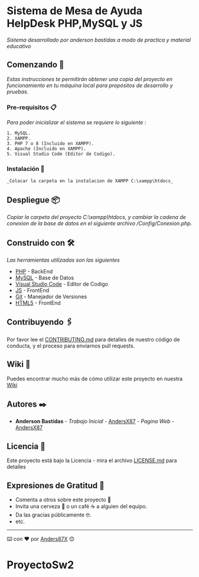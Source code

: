 # Sistema de Mesa de Ayuda HelpDesk PHP,MySQL y JS

_Sistema desarrollado por anderson bastidas a modo de practica y material educativo_

## Comenzando 🚀

_Estas instrucciones te permitirán obtener una copia del proyecto en funcionamiento en tu máquina local para propósitos de desarrollo y pruebas._

### Pre-requisitos 📋

_Para poder inicializar el sistema se requiere lo siguiente :_

```
1. MySQL.
2. XAMPP.
3. PHP 7 o 8 (Incluido en XAMPP).
4. Apache (Incluido en XAMPP).
5. Visual Studio Code (Editor de Codigo).
```

### Instalación 🔧
```
_Colocar la carpeta en la instalacion de XAMPP C:\xampp\htdocs_

```

## Despliegue 📦

_Copiar la carpeta del proyecto C:\xampp\htdocs, y cambiar la cadena de conexion de la base de datos en el siguiente archivo /Config/Conexion.php._

## Construido con 🛠️

_Las herramientas utilizadas son las siguientes_

* [PHP](http://www.php.net/) - BackEnd
* [MySQL](https://www.mysql.com/) - Base de Datos
* [Visual Studio Code](https://code.visualstudio.com/) - Editor de Codigo
* [JS](https://www.javascript.com/) - FrontEnd
* [Git](https://git-scm.com/) - Manejador de Versiones
* [HTML5](https://html5.org/) - FrontEnd

## Contribuyendo 🖇️

Por favor lee el [CONTRIBUTING.md](https://github.com/tu/proyecto/wiki) para detalles de nuestro código de conducta, y el proceso para enviarnos pull requests.

## Wiki 📖

Puedes encontrar mucho más de cómo utilizar este proyecto en nuestra [Wiki](https://github.com/tu/proyecto/wiki)

## Autores ✒️

* **Anderson Bastidas** - *Trabajo Inicial* - [AndersX87](https://github.com/Anders87x) - *Pagina Web* - [AndersX87](https://anders87x.github.io/)

## Licencia 📄

Este proyecto está bajo la Licencia - mira el archivo [LICENSE.md](LICENSE.md) para detalles

## Expresiones de Gratitud 🎁

* Comenta a otros sobre este proyecto 📢
* Invita una cerveza 🍺 o un café ☕ a alguien del equipo. 
* Da las gracias públicamente 🤓.
* etc.

---
⌨️ con ❤️ por [Anders87X](https://github.com/Anders87x) 😊
# ProyectoSw2
